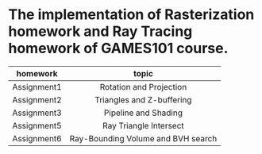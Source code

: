  # The implementation of Rasterization homework and Ray Tracing homework of GAMES101 course. 
homework|topic|
--|:--:
Assignment1| Rotation and Projection
Assignment2|Triangles and Z-buffering
Assignment3|Pipeline and Shading
Assignment5|Ray Triangle Intersect
Assignment6|Ray-Bounding Volume and BVH search
